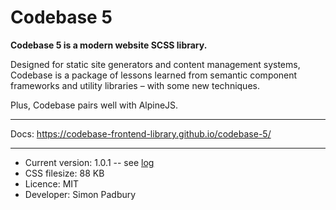 # Codebase 5

**Codebase 5 is a modern website SCSS library.**

Designed for static site generators and content management systems, Codebase is a package of lessons learned from semantic component frameworks and utility libraries – with some new techniques.

Plus, Codebase pairs well with AlpineJS.

***

Docs: https://codebase-frontend-library.github.io/codebase-5/

***

* Current version: 1.0.1 -- see [log](https://github.com/codebase-frontend-library/codebase-5/blob/main/LOG.md)
* CSS filesize: 88 KB
* Licence: MIT
* Developer: Simon Padbury